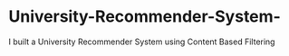 # University-Recommender-System-
I built a University Recommender System using Content Based Filtering
